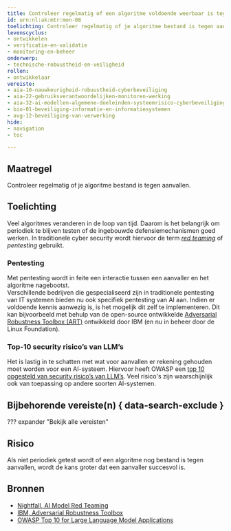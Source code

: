 ```yaml
---
title: Controleer regelmatig of een algoritme voldoende weerbaar is tegen bekende aanvallen.
id: urn:nl:ak:mtr:mon-08
toelichting: Controleer regelmatig of je algoritme bestand is tegen aanvallen. 
levenscyclus:
- ontwikkelen
- verificatie-en-validatie
- monitoring-en-beheer
onderwerp:
- technische-robuustheid-en-veiligheid
rollen:
- ontwikkelaar
vereiste:
- aia-10-nauwkeurigheid-robuustheid-cyberbeveiliging
- aia-22-gebruiksverantwoordelijken-monitoren-werking
- aia-32-ai-modellen-algemene-doeleinden-systeemrisico-cyberbeveiliging
- bio-01-beveiliging-informatie-en-informatiesystemen
- avg-12-beveiliging-van-verwerking
hide:
- navigation
- toc

---
```


<!-- Let op! onderstaande regel met 'tags' niet weghalen! Deze maakt automatisch de knopjes op basis van de metadata  -->
<!-- tags -->

## Maatregel
Controleer regelmatig of je algoritme bestand is tegen aanvallen. 

## Toelichting
Veel algoritmes veranderen in de loop van tijd. 
Daarom is het belangrijk om periodiek te blijven testen of de ingebouwde defensiemechanismen goed werken.
In traditionele cyber security wordt hiervoor de term [*red teaming*](https://www.nightfall.ai/ai-security-101/ai-model-red-teaming) of *pentesting* gebruikt. 

### Pentesting
Met pentesting wordt in feite een interactie tussen een aanvaller en het algoritme nagebootst.  
Verschillende bedrijven die gespecialiseerd zijn in traditionele pentesting van IT systemen bieden nu ook specifiek pentesting van AI aan. 
Indien er voldoende kennis aanwezig is, is het mogelijk  dit zelf te implementeren. 
Dit kan bijvoorbeeld met behulp van de open-source ontwikkelde [Adversarial Robustness Toolbox (ART)](https://research.ibm.com/projects/adversarial-robustness-toolbox) ontwikkeld door IBM (en nu in beheer door de Linux Foundation).

### Top-10 security risico’s van LLM’s
Het is lastig in te schatten met wat voor aanvallen er rekening gehouden moet worden voor een AI-systeem. 
Hiervoor heeft OWASP een [top 10 opgesteld van security risico’s van LLM’s](https://owasp.org/www-project-top-10-for-large-language-model-applications/). Veel risico's zijn waarschijnlijk ook van toepassing op andere soorten AI-systemen.

## Bijbehorende vereiste(n) { data-search-exclude }
??? expander "Bekijk alle vereisten"
    <!-- list_vereisten_on_maatregelen_page -->

## Risico
Als niet periodiek getest wordt of een algoritme nog bestand is tegen aanvallen, wordt de kans groter dat een aanvaller succesvol is.

## Bronnen
- [Nightfall, AI Model Red Teaming](https://www.nightfall.ai/ai-security-101/ai-model-red-teaming)
- [IBM, Adversarial Robustness Toolbox](https://research.ibm.com/projects/adversarial-robustness-toolbox)
- [OWASP Top 10 for Large Language Model Applications](https://owasp.org/www-project-top-10-for-large-language-model-applications/)
